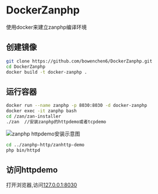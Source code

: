 # DockerZanphp
使用docker来建立zanphp编译环境

## 创建镜像
```sh
git clone https://github.com/bowenchen6/DockerZanphp.git
cd DockerZanphp
docker build -t docker-zanphp .
```

## 运行容器
```sh
docker run --name zanphp -p 8030:8030 -d docker-zanphp
docker exec -it zanphp bash
cd /zan/zan-installer
./zan  //安装zanphp的httpdemo或者tcpdemo
```

![zanphp httpdemo安装示意图](http://od4lfzi41.bkt.clouddn.com/zan.png)

```sh
cd ../zanphp-http/zanhttp-demo
php bin/httpd
```
## 访问httpdemo
打开浏览器,访问[127.0.0.1:8030](http://127.0.0.1:8030)
